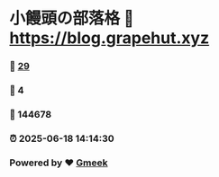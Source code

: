 # 小饅頭の部落格 :link: https://blog.grapehut.xyz 
### :page_facing_up: [29](https://blog.grapehut.xyz/tag.html) 
### :speech_balloon: 4 
### :hibiscus: 144678 
### :alarm_clock: 2025-06-18 14:14:30 
### Powered by :heart: [Gmeek](https://github.com/Meekdai/Gmeek)
